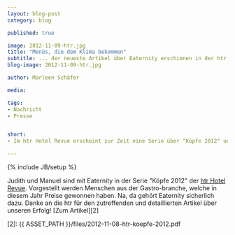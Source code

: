 ```yaml
---
layout: blog-post
category: blog

published: true

image: 2012-11-09-htr.jpg
title: "Menüs, die dem Klima bekommen"
subtitle: ... der neueste Artikel über Eaternity erschienen in der htr Hotel Revue
blog-image: 2012-11-09-htr.jpg

author: Marleen Schäfer

media: 

tags:
- Nachricht
- Presse


short:
- Im htr Hotel Revue erscheint zur Zeit eine Serie über "Köpfe 2012" und Judith und Manuel sind dabei!

---
```



{% include JB/setup %}


Judith und Manuel sind mit Eaternity in der Serie "Köpfe 2012" der [htr Hotel Revue][1]. Vorgestellt werden Menschen aus der Gastro-branche, welche in diesem Jahr Preise gewonnen haben. 
Na, da gehört Eaternity sicherlich dazu. Danke an die htr für den zutreffenden und detaillierten Artikel über unseren Erfolg!
[Zum Artikel][2]

[1]: http://www.htr.ch/index.html
[2]: {{ ASSET_PATH }}/files/2012-11-08-htr-koepfe-2012.pdf